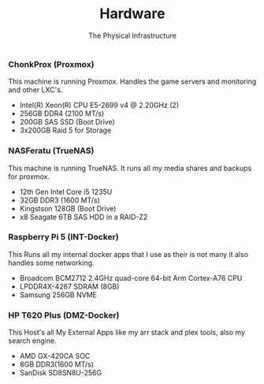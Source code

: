 <div align="center">
    <h1> Hardware </h1>
    </i> The Physical Infrastructure</i>
</div>
<br>

### ChonkProx (Proxmox)
This machine is running Proxmox. Handles the game servers and monitoring and other LXC's.

*  Intel(R) Xeon(R) CPU E5-2699 v4 @ 2.20GHz (2)
* 256GB DDR4 (2100 MT/s)
* 200GB SAS SSD (Boot Drive)
* 3x200GB Raid 5 for Storage

### NASFeratu (TrueNAS)
This machine is running TrueNAS. It runs all my media shares and backups for proxmox.  

* 12th Gen Intel Core i5 1235U
* 32GB DDR3 (1600 MT/s)
* Kingstson 128GB (Boot Drive)
* x8 Seagate 6TB SAS HDD in a RAID-Z2

### Raspberry Pi 5 (INT-Docker)
This Runs all my internal docker apps that I use as their is not many it also handles some networking. 

* Broadcom BCM2712 2.4GHz quad-core 64-bit Arm Cortex-A76 CPU
* LPDDR4X-4267 SDRAM (8GB)
* Samsung 256GB NVME

### HP T620 Plus (DMZ-Docker)
This Host's all My External Apps like my arr stack and plex tools, also my search engine.

* AMD GX-420CA SOC
* 8GB DDR3(1600 MT/s)
* SanDisk SD8SN8U-256G

